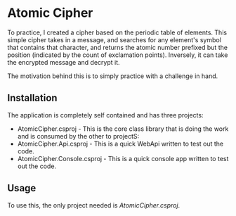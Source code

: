 # Atomic Cipher
To practice, I created a cipher based on the periodic table of elements.  This simple cipher takes in a message, and searches for any element's symbol that contains that character, and returns the atomic number prefixed but the position (indicated by the count of exclamation points).
Inversely, it can take the encrypted message and decrypt it.

The motivation behind this is to simply practice with a challenge in hand.

## Installation
The application is completely self contained and has three projects:
* AtomicCipher.csproj - This is the core class library that is doing the work and is consumed by the other to projectS:
* AtomicCipher.Api.csproj - This is a quick WebApi written to test out the code.
* AtomicCipher.Console.csproj - This is a quick console app written to test out the code.

## Usage
To use this, the only project needed is *AtomicCipher.csproj*.
